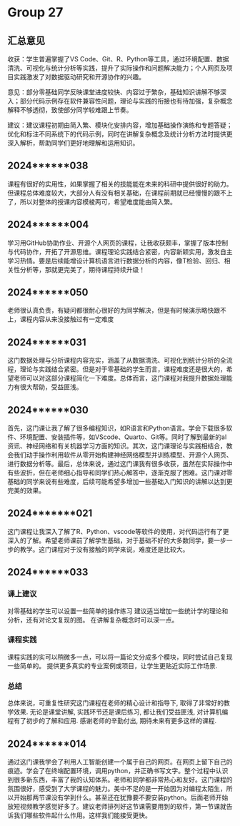 # Group 27

## 汇总意见

收获：学生普遍掌握了VS Code、Git、R、Python等工具，通过环境配置、数据清洗、可视化与统计分析等实践，提升了实际操作和问题解决能力；个人网页及项目实践激发了对数据驱动研究和开源协作的兴趣。

意见：部分零基础同学反映课堂进度较快、内容过于繁杂，基础知识讲解不够深入；部分代码示例存在软件兼容性问题，理论与实践的衔接也有待加强，复杂概念解释不够透彻，致使部分同学较难跟上节奏。

建议：建议课程初期由简入繁、模块化安排内容，增加基础操作演练和专题答疑；优化和标注不同系统下的代码示例，同时在讲解复杂概念及统计分析方法时提供更深入解析，帮助同学们更好地理解和运用知识。

## 2024******038

课程有很好的实用性，如果掌握了相关的技能能在未来的科研中提供很好的助力。但课程总体难度较大，大部分人有没有相关基础，在课程前期就已经慢慢的跟不上了，所以对整体的授课内容模棱两可，希望难度能由简入繁。


## 2024******004

学习用GitHub协助作业、开源个人网页的课程，让我收获颇丰，掌握了版本控制与代码协作，开拓了开源思维。课程理论实践结合紧密，内容新颖实用，激发自主学习热情。要是后续能增设计算机语言进行数据分析的内容，像T检验、回归、相关性分析等，那就更完美了，期待课程持续升级！


## 2024******050

老师很认真负责，有疑问都很耐心很好的为同学解决，但是有时候演示略快跟不上，课程内容从来没接触过有一定难度


## 2024******031

这门数据处理与分析课程内容充实，涵盖了从数据清洗、可视化到统计分析的全流程，理论与实践结合紧密。但是对于零基础的学生而言，课程难度还是很大的，希望老师可以对这部分课程简化一下难度。总体而言，这门课程对我提升数据处理能力有很大帮助，受益匪浅。


## 2024******030

首先，这门课让我了解了很多编程知识，如R语言和Python语言。学会下载很多软件、环境配置、安装插件等，如VScode、Quarto、Git等。同时了解到最新的al资讯、神经网络和有关机器学习方面的知识。其次，这门课理论与实践相结合，教会我们动手操作利用软件从零开始构建神经网络模型并训练模型、开源个人网页、进行数据分析等。最后，总体来说，通过这门课我有很多收获，虽然在实际操作中有些波折，但在老师细心指导和同学们热心解答中，逐渐克服了困难。这门课对零基础的同学来说有些难度，后续可能希望多增加一些基础入门知识的讲解以达到更完美的效果。


## 2024*******021

这门课程让我深入了解了R、Python、vscode等软件的使用，对代码运行有了更深入的了解。希望老师课前了解学生基础，对于基础不好的大多数同学，要一步一步的教学。这门课程对于没有接触的同学来说，难度还是比较大。

## 2024******033

### 课上建议 

对零基础的学生可以设置一些简单的操作练习
建议适当增加一些统计学的理论和分析，还有对论文复现的图。
在讲解复杂概念时可以深一点。

### 课程实践

课程实践的实可以稍微多一点，可以将一篇论文分成多个模块，同时尝试自己复现一些简单的。
提供更多真实的专业案例或项目，让学生更贴近实际工作场景.
 
### 总结

总体来说，可重复性研究这门课程在老师的精心设计和指导下, 取得了非常好的教学效果. 无论是课堂讲解, 实践环节还是课后练习, 都让我们受益匪浅, 对计算机编程有了初步的了解和应用. 感谢老师的辛勤付出, 期待未来有更多这样的课程.

## 2024******014

通过这门课我学会了利用人工智能创建一个属于自己的网页。在网页上留下自己的痕迹。学会了在终端配置环境，调用python，并正确书写文字。整个过程中认识到很多新东西，丰富了我的认知体系。老师和同学都非常热心和友好。这门课程的氛围很好，感受到了大学课程的魅力。美中不足的是一开始因为对编程太陌生，所以开始那两节课没有学到什么。甚至还在犹豫要不要安装python。后面老师开始放短视频教学感觉好多了。建议老师排列好这节课需要用到的软件，第一节课就告诉我们哪些软件起什么作用。这样我们能接受更快。
